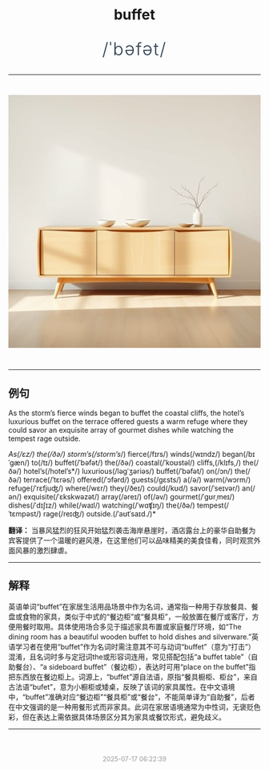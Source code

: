 <div align="center">

# buffet

<div style="margin: 30px 0;">
<h1 style="font-size: 2.5em; font-weight: 300; letter-spacing: 2px; margin: 0; color: #2c3e50;">
/ˈbəfət/
</h1>
</div>

</div>

---

<div align="center" style="margin: 40px 0;">

![buffet](images/buffet.png)

</div>

---

## 例句

As the storm’s fierce winds began to buffet the coastal cliffs, the hotel’s luxurious buffet on the terrace offered guests a warm refuge where they could savor an exquisite array of gourmet dishes while watching the tempest rage outside.

*As(/ɛz/) the(/ðə/) storm’s(/storm’s*/) fierce(/fɪrs/) winds(/wɪndz/) began(/bɪˈgæn/) to(/tɪ/) buffet(/ˈbəfət/) the(/ðə/) coastal(/ˈkoʊstəl/) cliffs,(/klɪfs,/) the(/ðə/) hotel’s(/hotel’s*/) luxurious(/ləgˈʒəriəs/) buffet(/ˈbəfət/) on(/ɔn/) the(/ðə/) terrace(/ˈtɛrəs/) offered(/ˈɔfərd/) guests(/gɛsts/) a(/ə/) warm(/wɔrm/) refuge(/ˈrɛfjuʤ/) where(/wɛr/) they(/ðeɪ/) could(/kʊd/) savor(/ˈseɪvər/) an(/ən/) exquisite(/ˈɛkskwəzət/) array(/əreɪ/) of(/əv/) gourmet(/ˈgʊrˌmeɪ/) dishes(/ˈdɪʃɪz/) while(/waɪl/) watching(/ˈwɑʧɪŋ/) the(/ðə/) tempest(/ˈtɛmpəst/) rage(/reɪʤ/) outside.(/ˈaʊtˈsaɪd./)*

**翻译：** 当暴风猛烈的狂风开始猛烈袭击海岸悬崖时，酒店露台上的豪华自助餐为宾客提供了一个温暖的避风港，在这里他们可以品味精美的美食佳肴，同时观赏外面风暴的激烈肆虐。

---

## 解释

英语单词“buffet”在家居生活用品场景中作为名词，通常指一种用于存放餐具、餐盘或食物的家具，类似于中式的“餐边柜”或“餐具柜”，一般放置在餐厅或客厅，方便用餐时取用。具体使用场合多见于描述家具布置或家庭餐厅环境，如“The dining room has a beautiful wooden buffet to hold dishes and silverware.”英语学习者在使用“buffet”作为名词时需注意其不可与动词“buffet”（意为“打击”）混淆，且名词时多与定冠词the或形容词连用，常见搭配包括“a buffet table”（自助餐台）、“a sideboard buffet”（餐边柜），表达时可用“place on the buffet”指把东西放在餐边柜上。词源上，“buffet”源自法语，原指“餐具橱柜、柜台”，来自古法语“bufet”，意为小橱柜或矮桌，反映了该词的家具属性。在中文语境中，“buffet”准确对应“餐边柜”“餐具柜”或“餐台”，不能简单译为“自助餐”，后者在中文强调的是一种用餐形式而非家具。此词在家居语境通常为中性词，无褒贬色彩，但在表达上需依据具体场景区分其为家具或餐饮形式，避免歧义。


---

<div align="center" style="margin-top: 50px;">
<small style="color: #999; font-size: 0.9em;">2025-07-17 06:22:39</small>
</div>
